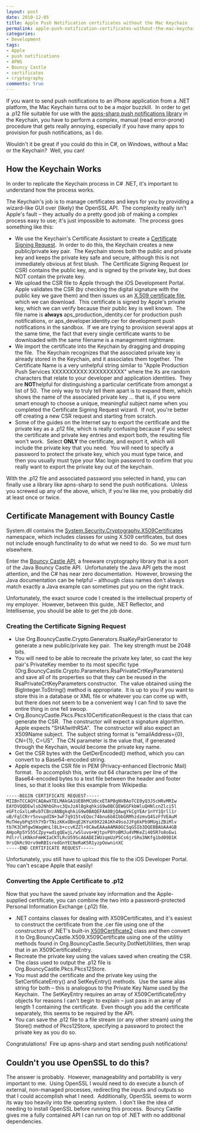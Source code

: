 ```yaml
---
layout: post
date: 2010-12-05
title: Apple Push Notification certificates without the Mac Keychain
permalink: apple-push-notification-certificates-without-the-mac-keychain
categories:
- Development
tags:
- Apple
- push notifications
- APNS
- Bouncy Castle
- certificates
- cryptography
comments: true
---
```

If you want to send push notifications to an iPhone application from a .NET platform, the Mac Keychain turns out to be a *major* buzzkill.  In order to get a .p12 file suitable for use with the [apns-sharp push notifications library](http://code.google.com/p/apns-sharp/) in the Keychain, you have to perform a complex, manual (read error-prone) procedure that gets really annoying, especially if you have many apps to provision for push notifications, as I do.

Wouldn't it be great if you could do this in C\#, on Windows, without a Mac or the Keychain?  Well, you can!

<!-- more -->

## How the Keychain Works

In order to replicate the Keychain process in C\# .NET, it's important to understand how the process works.

The Keychain's job is to manage certificates and keys for you by providing a wizard-like GUI over (likely) the OpenSSL API.  The complexity really isn't Apple's fault – they actually do a pretty good job of making a complex process easy to use; it's just impossible to automate.  The process goes something like this:

-   We use the Keychain's Certificate Assistant to create a [Certificate Signing Request](http://en.wikipedia.org/wiki/Certificate_signing_request).  In order to do this, the Keychain creates a new public/private key pair.  The Keychain stores both the public and private key and keeps the private key safe and secure, although this is not immediately obvious at first blush.  The Certificate Signing Request (or CSR) contains the public key, and is signed by the private key, but does NOT contain the private key.
-   We upload the CSR file to Apple through the iOS Development Portal.  Apple validates the CSR (by checking the digital signature with the public key we gave them) and then issues us an [X.509 certificate file](http://en.wikipedia.org/wiki/X.509), which we can download.  This certificate is signed by Apple's private key, which we can verify because their public key is well known.  The file name is **always** aps\_production\_identity.cer for production push notifications, or aps\_developer.identity.cer for development push notifications in the sandbox.  If we are trying to provision several apps at the same time, the fact that every single certificate wants to be downloaded with the same filename is a management nightmare.
-   We import the certificate into the Keychain by dragging and dropping the file.  The Keychain recognizes that the associated private key is already stored in the Keychain, and it associates them together.  The Certificate Name is a very unhelpful string similar to "Apple Production Push Services XXXXXXXXXX:XXXXXXXXXX" where the Xs are random characters that relate to your developer and application identities.  They are **NOT**helpful for distinguishing a particular certificate from amongst a list of 50.  The only way to truly tell them apart is to expand them, which shows the name of the associated private key … that is, if you were smart enough to choose a unique, meaningful subject name when you completed the Certificate Signing Request wizard.  If not, you're better off creating a new CSR request and starting from scratch.
-   Some of the guides on the Internet say to export the certificate and the private key as a .p12 file, which is really confusing because if you select the certificate and private key entries and export both, the resulting file won't work.  Select **ONLY** the certificate, and export it, which will include the private key that you need.  You will need to specify a password to protect the private key, which you must type twice, and then you usually must type your Mac login password to confirm that you really want to export the private key out of the keychain.

With the .p12 file and associated password you selected in hand, you can finally use a library like apns-sharp to send the push notifications.  Unless you screwed up any of the above, which, if you're like me, you probably did at least once or twice.

## Certificate Management with Bouncy Castle

System.dll contains the [System.Security.Cryptography.X509Certificates](http://msdn.microsoft.com/en-us/library/system.security.cryptography.x509certificates.aspx) namespace, which includes classes for using X.509 certificates, but does not include enough functinality to do what we need to do.  So we must turn elsewhere.

Enter the [Bouncy Castle API](http://www.bouncycastle.org/csharp/), a freeware cryptography library that is a port of the Java Bouncy Castle API.  Unfortunately the Java API gets the most attention, and the C\# has near zero documentation.  However, browsing the Java documentation can be helpful – although class names don't always match exactly a Java example can sometimes put you on the right track.

Unfortunately, the exact source code I created is the intellectual property of my employer.  However, between this guide, .NET Reflector, and Intellisense, you should be able to get the job done.

### Creating the Certificate Signing Request

-   Use Org.BouncyCastle.Crypto.Generators.RsaKeyPairGenerator to generate a new public/private key pair.  The key strength must be 2048 bits.
-   You will need to be able to recreate the private key later, so cast the key pair's PrivateKey member to its most specific type (Org.BouncyCastle.Crypto.Parameters.RsaPrivateCrtKeyParameters) and save all of its properties so that they can be reused in the RsaPrivateCrtKeyParameters constructor.  The value obtained using the BigInteger.ToString() method is appropriate.  It is up to you if you want to store this in a database or XML file or whatever you can come up with, but there does not seem to be a convenient way I can find to save the entire thing in one fell swoop.
-   Org.BouncyCastle.Pkcs.Pkcs10CertificationRequest is the class that can generate the CSR.  The constructor will expect a signature algorithm.  Apple expects "SHA1withRSA".  The constructor will also expect an X509Name subject.  The subject string format is "emailAddress={0}, CN={1}, C=US".  The CN parameter is the value that, if generated through the Keychain, would become the private key name.
-   Get the CSR bytes with the GetDerEncoded() method, which you can convert to a Base64-encoded string.
-   Apple expects the CSR file in PEM (Privacy-enhanced Electronic Mail) format.  To accomplish this, write out 64 characters per line of the Base64-encoded bytes to a text file between the header and footer lines, so that it looks like this example from Wikipedia:

<!-- -->

    -----BEGIN CERTIFICATE REQUEST-----
    MIIBnTCCAQYCAQAwXTELMAkGA1UEBhMCU0cxETAPBgNVBAoTCE0yQ3J5cHRvMRIw
    EAYDVQQDEwlsb2NhbGhvc3QxJzAlBgkqhkiG9w0BCQEWGGFkbWluQHNlcnZlci5l
    eGFtcGxlLmRvbTCBnzANBgkqhkiG9w0BAQEFAAOBjQAwgYkCgYEAr1nYY1Qrll1r
    uB/FqlCRrr5nvupdIN+3wF7q915tvEQoc74bnu6b8IbbGRMhzdzmvQ4SzFfVEAuM
    MuTHeybPq5th7YDrTNizKKxOBnqE2KYuX9X22A1Kh49soJJFg6kPb9MUgiZBiMlv
    tb7K3CHfgw5WagWnLl8Lb+ccvKZZl+8CAwEAAaAAMA0GCSqGSIb3DQEBBAUAA4GB
    AHpoRp5YS55CZpy+wdigQEwjL/wSluvo+WjtpvP0YoBMJu4VMKeZi405R7o8oEwi
    PdlrrliKNknFmHKIaCKTLRcU59ScA6ADEIWUzqmUzP5Cs6jrSRo3NKfg1bd09D1K
    9rsQkRc9Urv9mRBIsredGnYECNeRaK5R1yzpOowninXC
    -----END CERTIFICATE REQUEST-----

Unfortunately, you still have to upload this file to the iOS Developer Portal.  You can't escape Apple that easily!

### Converting the Apple Certificate to .p12

Now that you have the saved private key information and the Apple-supplied certificate, you can combine the two into a password-protected Personal Information Exchange (.p12) file.

-   .NET contains classes for dealing with X509Certificates, and it's easiest to construct the certificate from the .cer file using one of the constructors of .NET's built-in [X509Certificate2](http://msdn.microsoft.com/en-us/library/system.security.cryptography.x509certificates.x509certificate2.aspx) class and then convert it to Org.BouncyCastle.X509.X509Certificate using one of the utilitiy methods found in Org.BouncyCastle.Security.DotNetUtilities, then wrap that in an X509CertificateEntry.
-   Recreate the private key using the values saved when creating the CSR.
-   The class used to output the .p12 file is Org.BouncyCastle.Pkcs.Pkcs12Store.
-   You must add the certificate and the private key using the SetCertificateEntry() and SetKeyEntry() methods.  Use the same alias string for both – this is analogous to the Private Key Name used by the Keychain.  The SetKeyEntry requires an array of X509CertificateEntry objects for reasons I can't begin to explain – just pass in an array of length 1 containing the certificate.  Even though you add the certificate separately, this seems to be required by the API.
-   You can save the .p12 file to a file stream (or any other stream) using the Store() method of Pkcs12Store, specifying a password to protect the private key as you do so.

Congratulations!  Fire up apns-sharp and start sending push notifications!

## Couldn't you use OpenSSL to do this?

The answer is probably.  However, manageability and portability is very important to me.  Using OpenSSL I would need to do execute a bunch of external, non-managed processes, redirecting the inputs and outputs so that I could accomplish what I need.  Additionally, OpenSSL seems to worm its way too heavily into the operating system.  I don't like the idea of needing to install OpenSSL before running this process.  Bouncy Castle gives me a fully contained API I can run on top of .NET with no additional dependencies.
